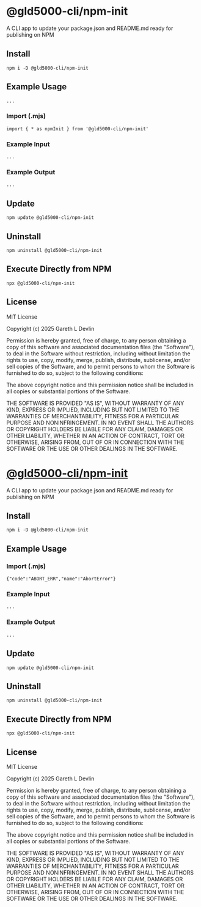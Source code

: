 
# @gld5000-cli/npm-init
A CLI app to update your package.json and README.md ready for publishing on NPM
## Install
```
npm i -D @gld5000-cli/npm-init
```
## Example Usage
```
...
```
### Import (.mjs)
```
import { * as npmInit } from '@gld5000-cli/npm-init'
```
### Example Input
```
...
```
### Example Output
```
...
```
## Update
```
npm update @gld5000-cli/npm-init
```
## Uninstall
```
npm uninstall @gld5000-cli/npm-init
```
## Execute Directly from NPM 
```
npx @gld5000-cli/npm-init
```
## License
MIT License

Copyright (c) 2025 Gareth L Devlin

Permission is hereby granted, free of charge, to any person obtaining a copy
of this software and associated documentation files (the "Software"), to deal
in the Software without restriction, including without limitation the rights
to use, copy, modify, merge, publish, distribute, sublicense, and/or sell
copies of the Software, and to permit persons to whom the Software is
furnished to do so, subject to the following conditions:

The above copyright notice and this permission notice shall be included in all
copies or substantial portions of the Software.

THE SOFTWARE IS PROVIDED "AS IS", WITHOUT WARRANTY OF ANY KIND, EXPRESS OR
IMPLIED, INCLUDING BUT NOT LIMITED TO THE WARRANTIES OF MERCHANTABILITY,
FITNESS FOR A PARTICULAR PURPOSE AND NONINFRINGEMENT. IN NO EVENT SHALL THE
AUTHORS OR COPYRIGHT HOLDERS BE LIABLE FOR ANY CLAIM, DAMAGES OR OTHER
LIABILITY, WHETHER IN AN ACTION OF CONTRACT, TORT OR OTHERWISE, ARISING FROM,
OUT OF OR IN CONNECTION WITH THE SOFTWARE OR THE USE OR OTHER DEALINGS IN THE
SOFTWARE.

# [@gld5000-cli/npm-init](https://www.npmjs.com/package/@gld5000-cli/npm-init)
A CLI app to update your package.json and README.md ready for publishing on NPM
## Install
```
npm i -D @gld5000-cli/npm-init
```
## Example Usage
### Import (.mjs)
```
{"code":"ABORT_ERR","name":"AbortError"}
```
### Example Input
```
...
```
### Example Output
```
...
```
## Update
```
npm update @gld5000-cli/npm-init
```
## Uninstall
```
npm uninstall @gld5000-cli/npm-init
```
## Execute Directly from NPM 
```
npx @gld5000-cli/npm-init
```
## License
MIT License

Copyright (c) 2025 Gareth L Devlin

Permission is hereby granted, free of charge, to any person obtaining a copy
of this software and associated documentation files (the "Software"), to deal
in the Software without restriction, including without limitation the rights
to use, copy, modify, merge, publish, distribute, sublicense, and/or sell
copies of the Software, and to permit persons to whom the Software is
furnished to do so, subject to the following conditions:

The above copyright notice and this permission notice shall be included in all
copies or substantial portions of the Software.

THE SOFTWARE IS PROVIDED "AS IS", WITHOUT WARRANTY OF ANY KIND, EXPRESS OR
IMPLIED, INCLUDING BUT NOT LIMITED TO THE WARRANTIES OF MERCHANTABILITY,
FITNESS FOR A PARTICULAR PURPOSE AND NONINFRINGEMENT. IN NO EVENT SHALL THE
AUTHORS OR COPYRIGHT HOLDERS BE LIABLE FOR ANY CLAIM, DAMAGES OR OTHER
LIABILITY, WHETHER IN AN ACTION OF CONTRACT, TORT OR OTHERWISE, ARISING FROM,
OUT OF OR IN CONNECTION WITH THE SOFTWARE OR THE USE OR OTHER DEALINGS IN THE
SOFTWARE.
